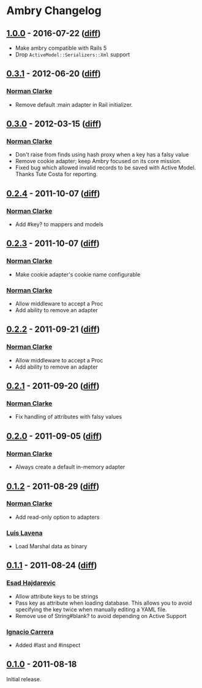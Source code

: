 # Ambry Changelog

## [1.0.0](https://github.com/norman/ambry/tree/1.0.0) - 2016-07-22 ([diff](https://github.com/norman/ambry/compare/0.3.1...1.0.0))

* Make ambry compatible with Rails 5
* Drop `ActiveModel::Serializers::Xml` support

## [0.3.1](https://github.com/norman/ambry/tree/0.3.1) - 2012-06-20 ([diff](https://github.com/norman/ambry/compare/0.3.0...0.3.1))

### [Norman Clarke](https://github.com/norman)

* Remove default :main adapter in Rail initializer.


## [0.3.0](https://github.com/norman/ambry/tree/0.3.0) - 2012-03-15 ([diff](https://github.com/norman/ambry/compare/0.2.4...0.3.0))

### [Norman Clarke](https://github.com/norman)

* Don't raise from finds using hash proxy when a key has a falsy value
* Remove cookie adapter; keep Ambry focused on its core mission.
* Fixed bug which allowed invalid records to be saved with Active Model. Thanks Tute Costa for reporting.

## [0.2.4](https://github.com/norman/ambry/tree/0.2.4) - 2011-10-07 ([diff](https://github.com/norman/ambry/compare/0.2.3...0.2.4))

### [Norman Clarke](https://github.com/norman)

* Add #key? to mappers and models

## [0.2.3](https://github.com/norman/ambry/tree/0.2.3) - 2011-10-07 ([diff](https://github.com/norman/ambry/compare/0.2.2...0.2.3))

### [Norman Clarke](https://github.com/norman)

* Make cookie adapter's cookie name configurable

### [Norman Clarke](https://github.com/norman)

* Allow middleware to accept a Proc
* Add ability to remove an adapter

## [0.2.2](https://github.com/norman/ambry/tree/0.2.2) - 2011-09-21 ([diff](https://github.com/norman/ambry/compare/0.2.1...0.2.2))

### [Norman Clarke](https://github.com/norman)

* Allow middleware to accept a Proc
* Add ability to remove an adapter


## [0.2.1](https://github.com/norman/ambry/tree/0.2.1) - 2011-09-20 ([diff](https://github.com/norman/ambry/compare/0.2.0...0.2.1))

### [Norman Clarke](https://github.com/norman)

* Fix handling of attributes with falsy values


## [0.2.0](https://github.com/norman/ambry/tree/0.2.0) - 2011-09-05 ([diff](https://github.com/norman/ambry/compare/0.1.2...0.2.0))

### [Norman Clarke](https://github.com/norman)

* Always create a default in-memory adapter

## [0.1.2](https://github.com/norman/ambry/tree/0.1.1) - 2011-08-29 ([diff](https://github.com/norman/ambry/compare/0.1.1...0.1.2))

### [Norman Clarke](https://github.com/norman)

* Add read-only option to adapters

### [Luis Lavena](https://github.com/luislavena)

* Load Marshal data as binary


## [0.1.1](https://github.com/norman/ambry/tree/0.1.1) - 2011-08-24 ([diff](https://github.com/norman/ambry/compare/0.1.0...0.1.1))

### [Esad Hajdarevic](https://github.com/esad)

* Allow attribute keys to be strings
* Pass key as attribute when loading database. This allows you to avoid specifying the key twice when manually editing a YAML file.
* Remove use of String#blank? to avoid depending on Active Support

### [Ignacio Carrera](https://github.com/nachokb)

* Added #last and #inspect


## [0.1.0](https://github.com/norman/ambry/tree/0.1.0) - 2011-08-18

Initial release.
